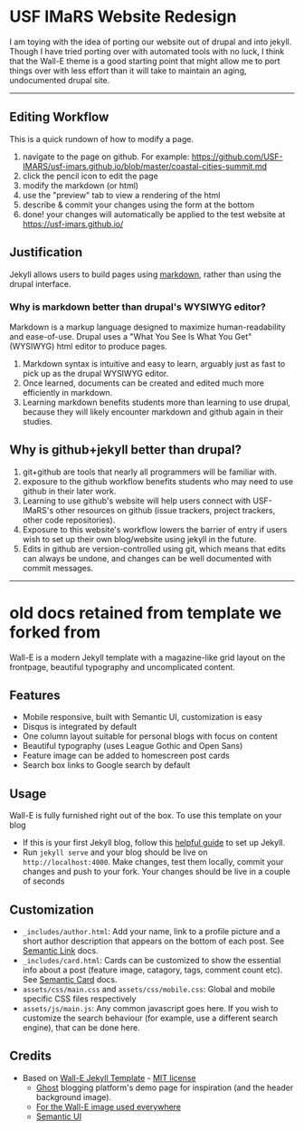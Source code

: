 # USF IMaRS Website Redesign

I am toying with the idea of porting our website out of drupal and into jekyll.
Though I have tried porting over with automated tools with no luck,
I think that the Wall-E theme is a good starting point that might allow me to
port things over with less effort than it will take to maintain an aging, undocumented drupal site.

--------------------------------------------------------------------

## Editing Workflow
This is a quick rundown of how to modify a page.
1. navigate to the page on github. For example: https://github.com/USF-IMARS/usf-imars.github.io/blob/master/coastal-cities-summit.md 
2. click the pencil icon to edit the page
3. modify the markdown (or html)
4. use the "preview" tab to view a rendering of the html
5. describe & commit your changes using the form at the bottom
6. done! your changes will automatically be applied to the test website at https://usf-imars.github.io/ 

## Justification
Jekyll allows users to build pages using [markdown](https://en.wikipedia.org/wiki/Markdown), rather than using the drupal interface.

### Why is markdown better than drupal's WYSIWYG editor?
Markdown is a markup language designed to maximize human-readability and ease-of-use.
Drupal uses a "What You See Is What You Get" (WYSIWYG) html editor to produce pages.

1. Markdown syntax is intuitive and easy to learn, arguably just as fast to pick up as the drupal WYSIWYG editor.
2. Once learned, documents can be created and edited much more efficiently in markdown.
3. Learning markdown benefits students more than learning to use drupal, because they will likely encounter markdown and github again in their studies.

## Why is github+jekyll better than drupal?
1. git+github are tools that nearly all programmers will be familiar with. 
2. exposure to the github workflow benefits students who may need to use github in their later work.
3. Learning to use github's website will help users connect with USF-IMaRS's other resources on github (issue trackers, project trackers, other code repositories).
4. Exposure to this website's workflow lowers the barrier of entry if users wish to set up their own blog/website using jekyll in the future.
5. Edits in github are version-controlled using git, which means that edits can always be undone, and changes can be well documented with commit messages.

--------------------------------------------------------------------


# old docs retained from template we forked from

Wall-E is a modern Jekyll template with a magazine-like grid layout on the frontpage, beautiful typography and uncomplicated content.

## Features

- Mobile responsive, built with Semantic UI, customization is easy
- Disqus is integrated by default
- One column layout suitable for personal blogs with focus on content
- Beautiful typography (uses League Gothic and Open Sans)
- Feature image can be added to homescreen post cards
- Search box links to Google search by default

## Usage
Wall-E is fully furnished right out of the box. To use this template on your blog
- If this is your first Jekyll blog, follow this <a href="https://jekyllrb.com/docs/installation/">helpful guide</a> to set up Jekyll.
- Run `jekyll serve` and your blog should be live on `http://localhost:4000`. Make changes, test them locally, commit your changes and push to your fork. Your changes should be live in a couple of seconds

## Customization
- `_includes/author.html`: Add your name, link to a profile picture and a short author description that appears on the bottom of each post. See <a href="https://semantic-ui.com/views/item.html">Semantic Link</a> docs.
- `_includes/card.html`: Cards can be customized to show the essential info about a post (feature image, catagory, tags, comment count etc). See <a href="https://semantic-ui.com/views/card.html">Semantic Card</a> docs.
- `assets/css/main.css` and `assets/css/mobile.css`: Global and mobile specific CSS files respectively
- `assets/js/main.js`: Any common javascript goes here. If you wish to customize the search behaviour (for example, use a different search engine), that can be done here.

## Credits
* Based on [Wall-E Jekyll Template](https://github.com/abhn/Wall-E) - [MIT license](LICENSE.md)
    - <a href="https://demo.ghost.io">Ghost</a> blogging platform's demo page for inspiration (and the header background image).
    - <a href="http://www.jeanchristophebonis.com/">For the Wall-E image used everywhere</a>
    - <a href="https://semantic-ui.com">Semantic UI</a>
